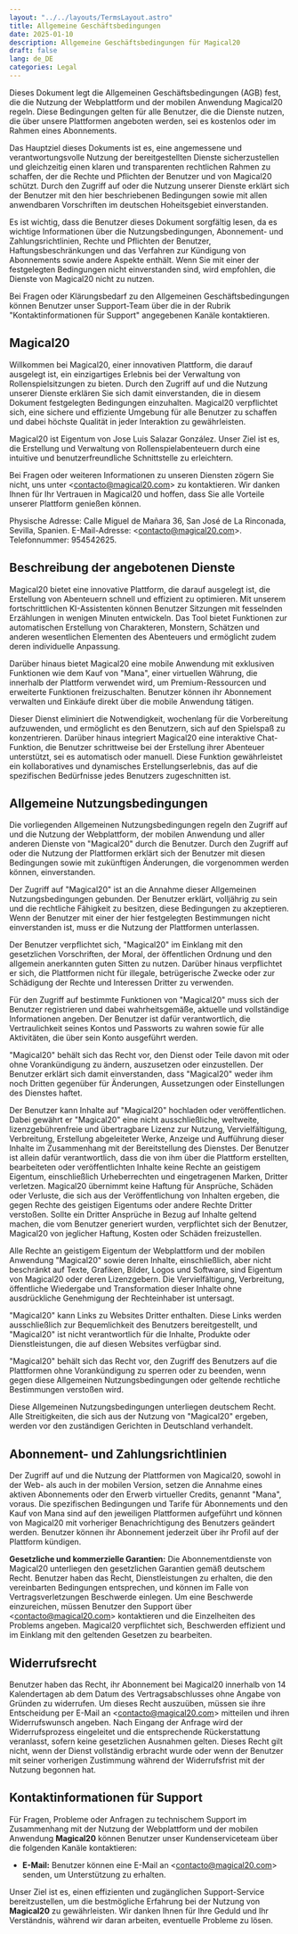 ```yaml
---
layout: "../../layouts/TermsLayout.astro"
title: Allgemeine Geschäftsbedingungen
date: 2025-01-10
description: Allgemeine Geschäftsbedingungen für Magical20
draft: false
lang: de_DE
categories: Legal
---
```


Dieses Dokument legt die Allgemeinen Geschäftsbedingungen (AGB) fest, die die Nutzung der Webplattform und der mobilen Anwendung Magical20 regeln. Diese Bedingungen gelten für alle Benutzer, die die Dienste nutzen, die über unsere Plattformen angeboten werden, sei es kostenlos oder im Rahmen eines Abonnements.

Das Hauptziel dieses Dokuments ist es, eine angemessene und verantwortungsvolle Nutzung der bereitgestellten Dienste sicherzustellen und gleichzeitig einen klaren und transparenten rechtlichen Rahmen zu schaffen, der die Rechte und Pflichten der Benutzer und von Magical20 schützt. Durch den Zugriff auf oder die Nutzung unserer Dienste erklärt sich der Benutzer mit den hier beschriebenen Bedingungen sowie mit allen anwendbaren Vorschriften im deutschen Hoheitsgebiet einverstanden.

Es ist wichtig, dass die Benutzer dieses Dokument sorgfältig lesen, da es wichtige Informationen über die Nutzungsbedingungen, Abonnement- und Zahlungsrichtlinien, Rechte und Pflichten der Benutzer, Haftungsbeschränkungen und das Verfahren zur Kündigung von Abonnements sowie andere Aspekte enthält. Wenn Sie mit einer der festgelegten Bedingungen nicht einverstanden sind, wird empfohlen, die Dienste von Magical20 nicht zu nutzen.

Bei Fragen oder Klärungsbedarf zu den Allgemeinen Geschäftsbedingungen können Benutzer unser Support-Team über die in der Rubrik "Kontaktinformationen für Support" angegebenen Kanäle kontaktieren.

## Magical20

Willkommen bei Magical20, einer innovativen Plattform, die darauf ausgelegt ist, ein einzigartiges Erlebnis bei der Verwaltung von Rollenspielsitzungen zu bieten. Durch den Zugriff auf und die Nutzung unserer Dienste erklären Sie sich damit einverstanden, die in diesem Dokument festgelegten Bedingungen einzuhalten. Magical20 verpflichtet sich, eine sichere und effiziente Umgebung für alle Benutzer zu schaffen und dabei höchste Qualität in jeder Interaktion zu gewährleisten.

Magical20 ist Eigentum von Jose Luis Salazar González. Unser Ziel ist es, die Erstellung und Verwaltung von Rollenspielabenteuern durch eine intuitive und benutzerfreundliche Schnittstelle zu erleichtern.

Bei Fragen oder weiteren Informationen zu unseren Diensten zögern Sie nicht, uns unter <[contacto@magical20.com](mailto:contacto@magical20.com)> zu kontaktieren. Wir danken Ihnen für Ihr Vertrauen in Magical20 und hoffen, dass Sie alle Vorteile unserer Plattform genießen können.

Physische Adresse: Calle Miguel de Mañara 36, San José de La Rinconada, Sevilla, Spanien. E-Mail-Adresse: <[contacto@magical20.com](mailto:contacto@magical20.com)>. Telefonnummer: 954542625.

## Beschreibung der angebotenen Dienste

Magical20 bietet eine innovative Plattform, die darauf ausgelegt ist, die Erstellung von Abenteuern schnell und effizient zu optimieren. Mit unserem fortschrittlichen KI-Assistenten können Benutzer Sitzungen mit fesselnden Erzählungen in wenigen Minuten entwickeln. Das Tool bietet Funktionen zur automatischen Erstellung von Charakteren, Monstern, Schätzen und anderen wesentlichen Elementen des Abenteuers und ermöglicht zudem deren individuelle Anpassung.

Darüber hinaus bietet Magical20 eine mobile Anwendung mit exklusiven Funktionen wie dem Kauf von "Mana", einer virtuellen Währung, die innerhalb der Plattform verwendet wird, um Premium-Ressourcen und erweiterte Funktionen freizuschalten. Benutzer können ihr Abonnement verwalten und Einkäufe direkt über die mobile Anwendung tätigen.

Dieser Dienst eliminiert die Notwendigkeit, wochenlang für die Vorbereitung aufzuwenden, und ermöglicht es den Benutzern, sich auf den Spielspaß zu konzentrieren. Darüber hinaus integriert Magical20 eine interaktive Chat-Funktion, die Benutzer schrittweise bei der Erstellung ihrer Abenteuer unterstützt, sei es automatisch oder manuell. Diese Funktion gewährleistet ein kollaboratives und dynamisches Erstellungserlebnis, das auf die spezifischen Bedürfnisse jedes Benutzers zugeschnitten ist.

## Allgemeine Nutzungsbedingungen

Die vorliegenden Allgemeinen Nutzungsbedingungen regeln den Zugriff auf und die Nutzung der Webplattform, der mobilen Anwendung und aller anderen Dienste von "Magical20" durch die Benutzer. Durch den Zugriff auf oder die Nutzung der Plattformen erklärt sich der Benutzer mit diesen Bedingungen sowie mit zukünftigen Änderungen, die vorgenommen werden können, einverstanden.

Der Zugriff auf "Magical20" ist an die Annahme dieser Allgemeinen Nutzungsbedingungen gebunden. Der Benutzer erklärt, volljährig zu sein und die rechtliche Fähigkeit zu besitzen, diese Bedingungen zu akzeptieren. Wenn der Benutzer mit einer der hier festgelegten Bestimmungen nicht einverstanden ist, muss er die Nutzung der Plattformen unterlassen.

Der Benutzer verpflichtet sich, "Magical20" im Einklang mit den gesetzlichen Vorschriften, der Moral, der öffentlichen Ordnung und den allgemein anerkannten guten Sitten zu nutzen. Darüber hinaus verpflichtet er sich, die Plattformen nicht für illegale, betrügerische Zwecke oder zur Schädigung der Rechte und Interessen Dritter zu verwenden.

Für den Zugriff auf bestimmte Funktionen von "Magical20" muss sich der Benutzer registrieren und dabei wahrheitsgemäße, aktuelle und vollständige Informationen angeben. Der Benutzer ist dafür verantwortlich, die Vertraulichkeit seines Kontos und Passworts zu wahren sowie für alle Aktivitäten, die über sein Konto ausgeführt werden.

"Magical20" behält sich das Recht vor, den Dienst oder Teile davon mit oder ohne Vorankündigung zu ändern, auszusetzen oder einzustellen. Der Benutzer erklärt sich damit einverstanden, dass "Magical20" weder ihm noch Dritten gegenüber für Änderungen, Aussetzungen oder Einstellungen des Dienstes haftet.

Der Benutzer kann Inhalte auf "Magical20" hochladen oder veröffentlichen. Dabei gewährt er "Magical20" eine nicht ausschließliche, weltweite, lizenzgebührenfreie und übertragbare Lizenz zur Nutzung, Vervielfältigung, Verbreitung, Erstellung abgeleiteter Werke, Anzeige und Aufführung dieser Inhalte im Zusammenhang mit der Bereitstellung des Dienstes. Der Benutzer ist allein dafür verantwortlich, dass die von ihm über die Plattform erstellten, bearbeiteten oder veröffentlichten Inhalte keine Rechte an geistigem Eigentum, einschließlich Urheberrechten und eingetragenen Marken, Dritter verletzen. Magical20 übernimmt keine Haftung für Ansprüche, Schäden oder Verluste, die sich aus der Veröffentlichung von Inhalten ergeben, die gegen Rechte des geistigen Eigentums oder andere Rechte Dritter verstoßen. Sollte ein Dritter Ansprüche in Bezug auf Inhalte geltend machen, die vom Benutzer generiert wurden, verpflichtet sich der Benutzer, Magical20 von jeglicher Haftung, Kosten oder Schäden freizustellen.

Alle Rechte an geistigem Eigentum der Webplattform und der mobilen Anwendung "Magical20" sowie deren Inhalte, einschließlich, aber nicht beschränkt auf Texte, Grafiken, Bilder, Logos und Software, sind Eigentum von Magical20 oder deren Lizenzgebern. Die Vervielfältigung, Verbreitung, öffentliche Wiedergabe und Transformation dieser Inhalte ohne ausdrückliche Genehmigung der Rechteinhaber ist untersagt.

"Magical20" kann Links zu Websites Dritter enthalten. Diese Links werden ausschließlich zur Bequemlichkeit des Benutzers bereitgestellt, und "Magical20" ist nicht verantwortlich für die Inhalte, Produkte oder Dienstleistungen, die auf diesen Websites verfügbar sind.

"Magical20" behält sich das Recht vor, den Zugriff des Benutzers auf die Plattformen ohne Vorankündigung zu sperren oder zu beenden, wenn gegen diese Allgemeinen Nutzungsbedingungen oder geltende rechtliche Bestimmungen verstoßen wird.

Diese Allgemeinen Nutzungsbedingungen unterliegen deutschem Recht. Alle Streitigkeiten, die sich aus der Nutzung von "Magical20" ergeben, werden vor den zuständigen Gerichten in Deutschland verhandelt.

## Abonnement- und Zahlungsrichtlinien

Der Zugriff auf und die Nutzung der Plattformen von Magical20, sowohl in der Web- als auch in der mobilen Version, setzen die Annahme eines aktiven Abonnements oder den Erwerb virtueller Credits, genannt "Mana", voraus. Die spezifischen Bedingungen und Tarife für Abonnements und den Kauf von Mana sind auf den jeweiligen Plattformen aufgeführt und können von Magical20 mit vorheriger Benachrichtigung des Benutzers geändert werden. Benutzer können ihr Abonnement jederzeit über ihr Profil auf der Plattform kündigen.

**Gesetzliche und kommerzielle Garantien:** Die Abonnementdienste von Magical20 unterliegen den gesetzlichen Garantien gemäß deutschem Recht. Benutzer haben das Recht, Dienstleistungen zu erhalten, die den vereinbarten Bedingungen entsprechen, und können im Falle von Vertragsverletzungen Beschwerde einlegen. Um eine Beschwerde einzureichen, müssen Benutzer den Support über <[contacto@magical20.com](mailto:contacto@magical20.com)> kontaktieren und die Einzelheiten des Problems angeben. Magical20 verpflichtet sich, Beschwerden effizient und im Einklang mit den geltenden Gesetzen zu bearbeiten.

## Widerrufsrecht

Benutzer haben das Recht, ihr Abonnement bei Magical20 innerhalb von 14 Kalendertagen ab dem Datum des Vertragsabschlusses ohne Angabe von Gründen zu widerrufen. Um dieses Recht auszuüben, müssen sie ihre Entscheidung per E-Mail an <[contacto@magical20.com](mailto:contacto@magical20.com)> mitteilen und ihren Widerrufswunsch angeben. Nach Eingang der Anfrage wird der Widerrufsprozess eingeleitet und die entsprechende Rückerstattung veranlasst, sofern keine gesetzlichen Ausnahmen gelten. Dieses Recht gilt nicht, wenn der Dienst vollständig erbracht wurde oder wenn der Benutzer mit seiner vorherigen Zustimmung während der Widerrufsfrist mit der Nutzung begonnen hat.

## Kontaktinformationen für Support

Für Fragen, Probleme oder Anfragen zu technischem Support im Zusammenhang mit der Nutzung der Webplattform und der mobilen Anwendung **Magical20** können Benutzer unser Kundenserviceteam über die folgenden Kanäle kontaktieren:

-   **E-Mail:** Benutzer können eine E-Mail an <[contacto@magical20.com](mailto:contacto@magical20.com)> senden, um Unterstützung zu erhalten.

Unser Ziel ist es, einen effizienten und zugänglichen Support-Service bereitzustellen, um die bestmögliche Erfahrung bei der Nutzung von **Magical20** zu gewährleisten. Wir danken Ihnen für Ihre Geduld und Ihr Verständnis, während wir daran arbeiten, eventuelle Probleme zu lösen.
